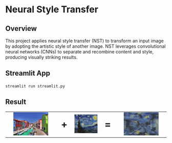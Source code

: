 # Neural Style Transfer

## Overview

This project applies neural style transfer (NST) to transform an input image by adopting the artistic style of another image. NST leverages convolutional neural networks (CNNs) to separate and recombine content and style, producing visually striking results.

## Streamlit App

`streamlit run streamlit.py`

## Result

<tr>
<table align="center">
  <tr>
    <td align="center"><img src="Image/content_image.jpg" width="75%"></td>
    <td align="center" style="font-size: 30px; font-weight: bold;"> + </td>
    <td align="center"><img src="/Image/style_image.jpg" width="120%"></td>
    <td align="center" style="font-size: 30px; font-weight: bold;"> = </td>
    <td colspan="4" align="center"><img src="Image/generated_image.jpg" width="75%"></td>
  </tr>
</table>
